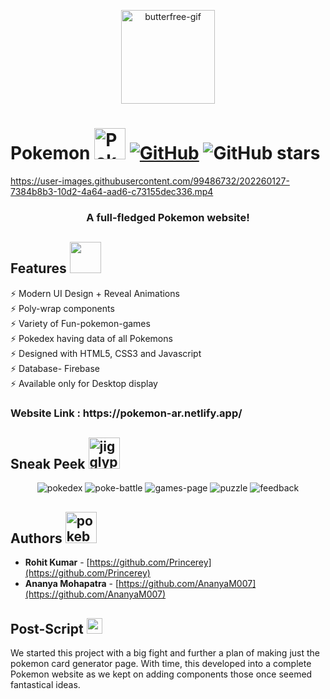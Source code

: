 <p align="center" >
<img src="https://github.com/Princerey/Pokemon/blob/main/images/buter.gif" alt="butterfree-gif" width="150px"  />
</p>

# Pokemon <img src="https://github.com/Princerey/Pokemon/blob/main/mainpage/pika.png" alt="Pokemon-Website" width="50px" /> [![GitHub](https://img.shields.io/github/license/Princerey/Pokemon?color=blue)](https://github.com/cobidev/simplefolio/blob/master/LICENSE.md) ![GitHub stars](https://img.shields.io/github/stars/Princerey/Pokemon) 



https://user-images.githubusercontent.com/99486732/202260127-7384b8b3-10d2-4a64-aad6-c73155dec336.mp4


<h3 align="center">A full-fledged Pokemon website!</h3>

## Features <img src="https://github.com/Princerey/Pokemon/blob/main/imgs/009.png" alt="" width="50px" />

⚡️ Modern UI Design + Reveal Animations\
⚡️ Poly-wrap components\
⚡️ Variety of Fun-pokemon-games\
⚡️ Pokedex having data of all Pokemons\
⚡️ Designed with HTML5, CSS3 and Javascript\
⚡️ Database- Firebase\
⚡️ Available only for Desktop display

<h3> Website Link : https://pokemon-ar.netlify.app/ </h3>


## Sneak Peek <img src="https://github.com/Princerey/Pokemon/blob/main/imgs/039.png" alt="jigglypuff" width="50px" />
<p align="center" >
<img src="https://github.com/Princerey/Pokemon/blob/main/imgs/Screenshot%20(118).png" alt="pokedex" />
<img src="https://github.com/Princerey/Pokemon/blob/main/imgs/Screenshot%20(119).png" alt="poke-battle" />
<img src="https://github.com/Princerey/Pokemon/blob/main/imgs/Screenshot%20(121).png" alt="games-page" />
  <img src="https://github.com/Princerey/Pokemon/blob/main/imgs/Puzzle.png" alt="puzzle" />
<img src="https://github.com/Princerey/Pokemon/blob/main/imgs/Feedback.png" alt="feedback" />
</p>

## Authors <img src="https://github.com/Princerey/Pokemon/blob/main/imgs/ash-pika.png" alt="pokeball" width="50px" />

- **Rohit Kumar** - [https://github.com/Princerey](https://github.com/Princerey)
- **Ananya Mohapatra** - [https://github.com/AnanyaM007](https://github.com/AnanyaM007)

## Post-Script <img src="https://github.com/Princerey/Pokemon/blob/main/imgs/pokeball.png" alt="pokeball" width="25px" />

We started this project with a big fight and further a plan of making just the pokemon card generator page. With time, this developed into a complete Pokemon website as we kept on adding components those once seemed fantastical ideas. 
